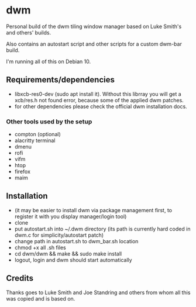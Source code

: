 # dwm

Personal build of the dwm tiling window manager based on Luke Smith's and others' builds.

Also contains an autostart script and other scripts for a custom dwm-bar build.

I'm running all of this on Debian 10.

## Requirements/dependencies

* libxcb-res0-dev (sudo apt install it). Without this librray you will get a xcb/res.h not found error, because some of the applied dwm patches.
* for other dependencies please check the official dwm installation docs.

### Other tools used by the setup

* compton (optional)
* alacritty terminal
* dmenu
* rofi
* vifm
* htop
* firefox
* maim

## Installation
* (it may be easier to install dwm via package management first, to register it with you display manager/login tool)
* clone
* put autostart.sh into ~/.dwm directory (its path is currently hard coded in dwm.c for simplicity/autostart patch)
* change path in autostart.sh to dwm_bar.sh location
* chmod +x all .sh files
* cd dwm/dwm && make && sudo make install
* logout, login and dwm should start automatically

## Credits
Thanks goes to Luke Smith and Joe Standring and others from whom all this was copied and is based on.

